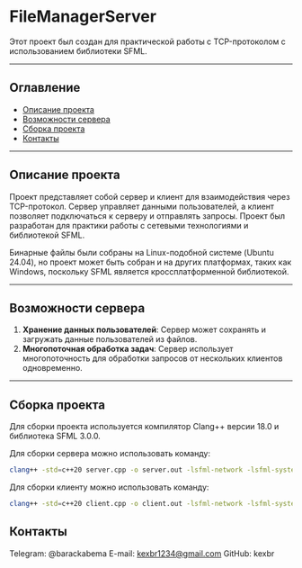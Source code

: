 # FileManagerServer

Этот проект был создан для практической работы с TCP-протоколом с использованием библиотеки SFML.

---

## Оглавление

- [Описание проекта](#описание-проекта)
- [Возможности сервера](#возможности-сервера)
- [Сборка проекта](#сборка-проекта)
- [Контакты](#контакты)

---

## Описание проекта

Проект представляет собой сервер и клиент для взаимодействия через TCP-протокол. Сервер управляет данными пользователей, а клиент позволяет подключаться к серверу и отправлять запросы. Проект был разработан для практики работы с сетевыми технологиями и библиотекой SFML.

Бинарные файлы были собраны на Linux-подобной системе (Ubuntu 24.04), но проект может быть собран и на других платформах, таких как Windows, поскольку SFML является кроссплатформенной библиотекой.

---

## Возможности сервера

1. **Хранение данных пользователей**: Сервер может сохранять и загружать данные пользователей из файлов.
2. **Многопоточная обработка задач**: Сервер использует многопоточность для обработки запросов от нескольких клиентов одновременно.

---

## Сборка проекта

Для сборки проекта используется компилятор Clang++ версии 18.0 и библиотека SFML 3.0.0.

Для сборки сервера можно использовать команду:

```bash
clang++ -std=c++20 server.cpp -o server.out -lsfml-network -lsfml-system
```

Для сборки клиенту можно использовать команду:

```bash
clang++ -std=c++20 client.cpp -o client.out -lsfml-network -lsfml-system
```

## Контакты
Telegram: @barackabema
E-mail: kexbr1234@gmail.com
GitHub: kexbr